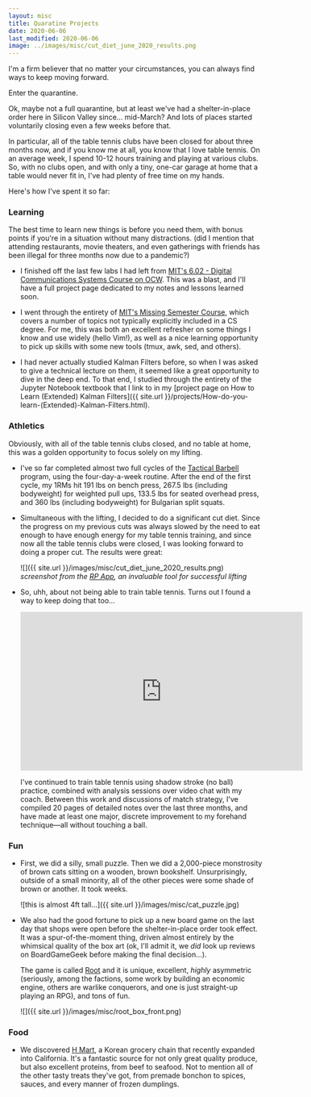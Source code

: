 ```yaml
---
layout: misc
title: Quaratine Projects
date: 2020-06-06
last_modified: 2020-06-06
image: ../images/misc/cut_diet_june_2020_results.png
---
```


I'm a firm believer that no matter your circumstances, you can always find ways to keep moving forward.

Enter the quarantine.<!--more-->

Ok, maybe not a full quarantine, but at least we've had a shelter-in-place order here in Silicon Valley since… mid-March? And lots of places started voluntarily closing even a few weeks before that.

In particular, all of the table tennis clubs have been closed for about three months now, and if you know me at all, you know that I love table tennis. On an average week, I spend 10-12 hours training and playing at various clubs. So, with no clubs open, and with only a tiny, one-car garage at home that a table would never fit in, I've had plenty of free time on my hands.

Here's how I've spent it so far:

### Learning

The best time to learn new things is before you need them, with bonus points if you're in a situation without many distractions. (did I mention that attending restaurants, movie theaters, and even gatherings with friends has been illegal for three months now due to a pandemic?)

- I finished off the last few labs I had left from [MIT's 6.02 - Digital Communications Systems Course on OCW](https://ocw.mit.edu/courses/electrical-engineering-and-computer-science/6-02-introduction-to-eecs-ii-digital-communication-systems-fall-2012/). This was a blast, and I'll have a full project page dedicated to my notes and lessons learned soon.

- I went through the entirety of [MIT's Missing Semester Course](https://missing.csail.mit.edu/), which covers a number of topics not typically explicitly included in a CS degree. For me, this was both an excellent refresher on some things I know and use widely (hello Vim!), as well as a nice learning opportunity to pick up skills with some new tools (tmux, awk, sed, and others).

- I had never actually studied Kalman Filters before, so when I was asked to give a technical lecture on them, it seemed like a great opportunity to dive in the deep end. To that end, I studied through the entirety of the Jupyter Notebook textbook that I link to in my [project page on How to Learn (Extended) Kalman Filters]({{ site.url }}/projects/How-do-you-learn-(Extended)-Kalman-Filters.html).

### Athletics

Obviously, with all of the table tennis clubs closed, and no table at home, this was a golden opportunity to focus solely on my lifting.

- I've so far completed almost two full cycles of the [Tactical Barbell](http://www.tacticalbarbell.com/) program, using the four-day-a-week routine. After the end of the first cycle, my 1RMs hit 191 lbs on bench press, 267.5 lbs (including bodyweight) for weighted pull ups, 133.5 lbs for seated overhead press, and 360 lbs (including bodyweight) for Bulgarian split squats.

- Simultaneous with the lifting, I decided to do a significant cut diet. Since the progress on my previous cuts was always slowed by the need to eat enough to have enough energy for my table tennis training, and since now all the table tennis clubs were closed, I was looking forward to doing a proper cut. The results were great:

  ![]({{ site.url }}/images/misc/cut_diet_june_2020_results.png)
*screenshot from the [RP App](https://renaissanceperiodization.com/rp-diet-app), an invaluable tool for successful lifting*

- So, uhh, about not being able to train table tennis. Turns out I found a way to keep doing that too…

  <iframe width="560" height="315" src="https://www.youtube.com/embed/k1fwifW86m0" frameborder="0" allow="accelerometer; autoplay; encrypted-media; gyroscope; picture-in-picture" allowfullscreen></iframe>

  I've continued to train table tennis using shadow stroke (no ball) practice, combined with analysis sessions over video chat with my coach. Between this work and discussions of match strategy, I've compiled 20 pages of detailed notes over the last three months, and have made at least one major, discrete improvement to my forehand technique—all without touching a ball.

### Fun

- First, we did a silly, small puzzle. Then we did a 2,000-piece monstrosity of brown cats sitting on a wooden, brown bookshelf. Unsurprisingly, outside of a small minority, all of the other pieces were some shade of brown or another. It took weeks.

  ![this is almost 4ft tall…]({{ site.url }}/images/misc/cat_puzzle.jpg)

- We also had the good fortune to pick up a new board game on the last day that shops were open before the shelter-in-place order took effect. It was a spur-of-the-moment thing, driven almost entirely by the whimsical quality of the box art (ok, I'll admit it, we *did* look up reviews on BoardGameGeek before making the final decision…).

  The game is called [Root](https://boardgamegeek.com/boardgame/237182/root) and it is unique, excellent, *highly* asymmetric (seriously, among the factions, some work by building an economic engine, others are warlike conquerors, and one is just straight-up playing an RPG), and tons of fun.

  ![]({{ site.url }}/images/misc/root_box_front.png)

### Food

- We discovered [H Mart](https://www.hmart.com/), a Korean grocery chain that recently expanded into California. It's a fantastic source for not only great quality produce, but also excellent proteins, from beef to seafood. Not to mention  all of the other tasty treats they've got, from premade bonchon to spices, sauces, and every manner of frozen dumplings.
